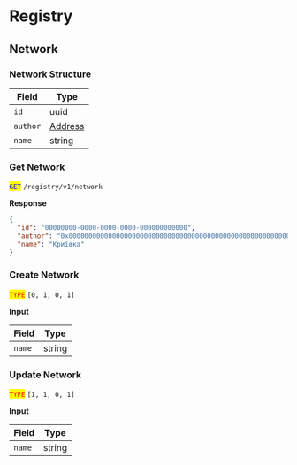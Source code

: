 # Registry

## Network

### Network Structure

| Field    | Type                       |
| -------- | -------------------------- |
| `id`     | uuid                       |
| `author` | [Address](dapp.md#address) |
| `name`   | string                     |

### Get Network

<mark style="color:blue;">`GET`</mark> `/registry/v1/network`

**Response**

```json
{
  "id": "00000000-0000-0000-0000-000000000000",
  "author": "0x0000000000000000000000000000000000000000000000000000000000000000",
  "name": "Криївка"
}
```

### Create Network

<mark style="color:red;">`TYPE`</mark> `[0, 1, 0, 1]`

**Input**

| Field  | Type   |
| ------ | ------ |
| `name` | string |

### Update Network

<mark style="color:red;">`TYPE`</mark> `[1, 1, 0, 1]`

**Input**

| Field  | Type   |
| ------ | ------ |
| `name` | string |
